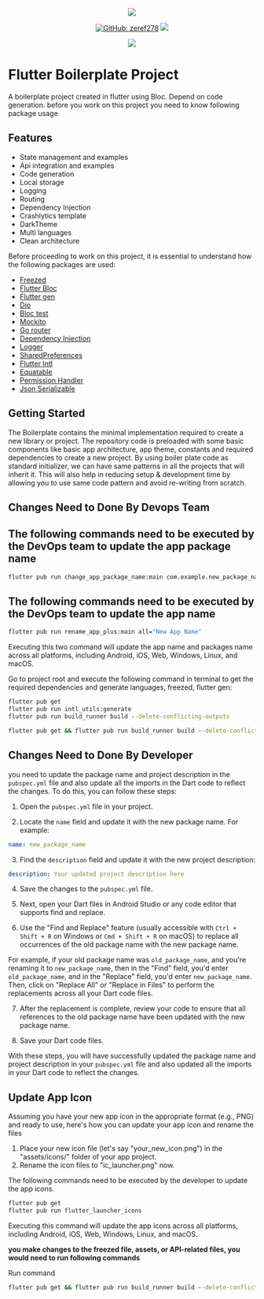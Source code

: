 <div align="center">
<a href="https://opensource.org/licenses/MIT" target="_blank"><img src="https://img.shields.io/badge/License-MIT-yellow.svg"/></a>

<a href="https://github.com/zeref278"><img alt="GitHub: zeref278" src="https://img.shields.io/github/followers/zeref278?label=Follow&style=social" /></a>
<a href="https://github.com/zeref278/flutter_boilerplate"><img src="https://img.shields.io/github/stars/zeref278/flutter_boilerplate?style=social" /></a>

<a href="https://www.buymeacoffee.com/zeref278"><img src="https://img.buymeacoffee.com/button-api/?text=Buy me a coffee&emoji=&slug=zeref278&button_colour=5F7FFF&font_colour=ffffff&font_family=Cookie&outline_colour=000000&coffee_colour=FFDD00"></a>

</div>

# Flutter Boilerplate Project

A boilerplate project created in flutter using Bloc. Depend on code generation. before you work on this project you need to know following package usage
## Features

* State management and examples
* Api integration and examples
* Code generation
* Local storage
* Logging
* Routing
* Dependency Injection
* Crashlytics template
* DarkTheme
* Multi languages
* Clean architecture


Before proceeding to work on this project, it is essential to understand how the following packages are used:
- [Freezed](https://pub.dev/packages/freezed)
- [Flutter Bloc](https://pub.dev/packages/flutter_bloc)
- [Flutter gen](https://pub.dev/packages/flutter_gen)
- [Dio](https://pub.dev/packages/retrofit)
- [Bloc test](https://pub.dev/packages/bloc_test)
- [Mockito](https://pub.dev/packages/mockito)
- [Go router](https://pub.dev/packages/go_router)
- [Dependency Injection](https://github.com/fluttercommunity/get_it)
- [Logger](https://pub.dev/packages/logger)
- [SharedPreferences](https://pub.dev/packages/shared_preferences)
- [Flutter Intl](https://pub.dev/packages/intl)
- [Equatable](https://pub.dev/packages/equatable)
- [Permission Handler](https://pub.dev/packages/permission_handler)
- [Json Serializable](https://pub.dev/packages/json_serializable)


## Getting Started

The Boilerplate contains the minimal implementation required to create a new library or project. The repository code is preloaded with some basic components like basic app architecture, app theme, constants and required dependencies to create a new project. By using boiler plate code as standard initializer, we can have same patterns in all the projects that will inherit it. This will also help in reducing setup & development time by allowing you to use same code pattern and avoid re-writing from scratch.

## Changes Need to Done By Devops Team

## The following commands need to be executed by the DevOps team to update the app package name
```cmd
flutter pub run change_app_package_name:main com.example.new_package_name
```

## The following commands need to be executed by the DevOps team to update the app name
```cmd
flutter pub run rename_app_plus:main all="New App Name"
```

Executing this two command will update the app name and packages name across all platforms, including Android, iOS, Web, Windows, Linux, and macOS.



Go to project root and execute the following command in terminal to get the required dependencies and generate languages, freezed, flutter gen:

```cmd
flutter pub get
flutter pub run intl_utils:generate
flutter pub run build_runner build --delete-conflicting-outputs
```

```cmd
flutter pub get && flutter pub run build_runner build --delete-conflicting-outputs
```

## Changes Need to Done By Developer
you need to update the package name and project description in the `pubspec.yml` file and also update all the imports in the Dart code to reflect the changes. To do this, you can follow these steps:

1. Open the `pubspec.yml` file in your project.

2. Locate the `name` field and update it with the new package name. For example:

```yaml
name: new_package_name
```

3. Find the `description` field and update it with the new project description:

```yaml
description: Your updated project description here
```

4. Save the changes to the `pubspec.yml` file.

5. Next, open your Dart files in Android Studio or any code editor that supports find and replace.

6. Use the "Find and Replace" feature (usually accessible with `Ctrl + Shift + R` on Windows or `Cmd + Shift + R` on macOS) to replace all occurrences of the old package name with the new package name.

For example, if your old package name was `old_package_name`, and you're renaming it to `new_package_name`, then in the "Find" field, you'd enter `old_package_name`, and in the "Replace" field, you'd enter `new_package_name`. Then, click on "Replace All" or "Replace in Files" to perform the replacements across all your Dart code files.

7. After the replacement is complete, review your code to ensure that all references to the old package name have been updated with the new package name.

8. Save your Dart code files.

With these steps, you will have successfully updated the package name and project description in your `pubspec.yml` file and also updated all the imports in your Dart code to reflect the changes.


## Update App Icon
Assuming you have your new app icon in the appropriate format (e.g., PNG) and ready to use, 
here's how you can update your app icon and rename the files
1. Place your new icon file (let's say "your_new_icon.png") in the "assets/icons/" folder of your app project.
2. Rename the icon files to "ic_launcher.png" now.

The following commands need to be executed by the developer to update the app icons.

```cmd
flutter pub get
flutter pub run flutter_launcher_icons
```

Executing this command will update the app icons across all platforms, including Android, iOS, Web, Windows, Linux, and macOS.

**you make changes to the freezed file, assets, or API-related files, you would need to run following commands**

Run command
```cmd
flutter pub get && flutter pub run build_runner build --delete-conflicting-outputs
```